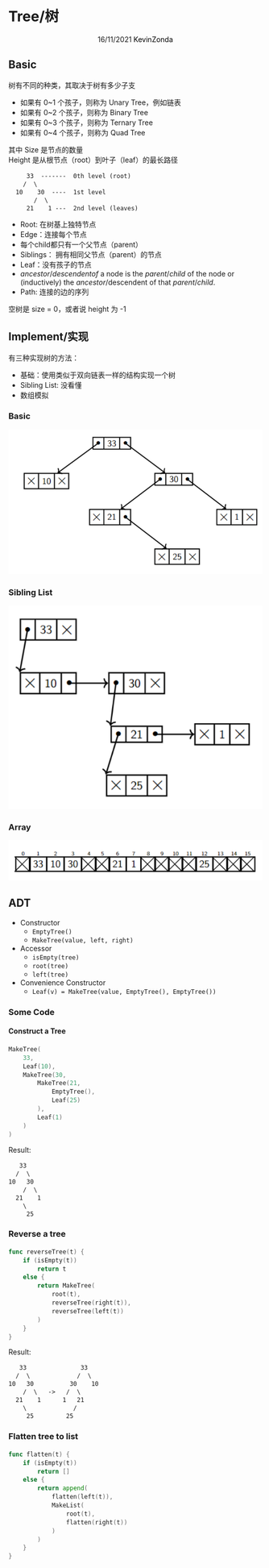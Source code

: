 # Tree/树

<center>
<span>16/11/2021</span>
<a style="text-decoration:none; color: black;" href="https://github.com/KevinZonda">KevinZonda</a>
</center>

## Basic

树有不同的种类，其取决于树有多少子支

- 如果有 0~1 个孩子，则称为 Unary Tree，例如链表  
- 如果有 0~2 个孩子，则称为 Binary Tree
- 如果有 0~3 个孩子，则称为 Ternary Tree
- 如果有 0~4 个孩子，则称为 Quad Tree

其中 Size 是节点的数量  
Height 是从根节点（root）到叶子（leaf）的最长路径

```
     33  -------  0th level (root)
    /  \
  10    30  ----  1st level
       /  \
     21    1 ---  2nd level (leaves) 
```

- Root: 在树基上独特节点
- Edge：连接每个节点
- 每个child都只有一个父节点（parent）
- Siblings： 拥有相同父节点（parent）的节点
- Leaf：没有孩子的节点
- *ancestor*/*descendentof* a node is the *parent*/*child* of the node or (inductively) the *ancestor*/descendent of that *parent*/*child*.
- Path: 连接的边的序列

空树是 size = 0，或者说 height 为 -1


## Implement/实现

有三种实现树的方法：

- 基础：使用类似于双向链表一样的结构实现一个树
- Sibling List: 没看懂
- 数组模拟

### Basic

![](img/tree-imple-basic.png)

### Sibling List

![](img/tree-imple-sl.png)

### Array

![](img/tree-imple-arr.png)

## ADT

- Constructor
  - `EmptyTree()`
  - `MakeTree(value, left, right)`
- Accessor
  - `isEmpty(tree)`
  - `root(tree)`
  - `left(tree)`
- Convenience Constructor
  - `Leaf(v) = MakeTree(value, EmptyTree(), EmptyTree())`

### Some Code

#### Construct a Tree

```go
MakeTree(
    33,
    Leaf(10),
    MakeTree(30,
        MakeTree(21,
            EmptyTree(),
            Leaf(25)
        ),
        Leaf(1)
    )
)

```

Result:

```
   33
  /  \
10   30
    /  \
  21    1
    \
     25
```

### Reverse a tree

```go
func reverseTree(t) {
    if (isEmpty(t))
        return t
    else {
        return MakeTree(
            root(t),
            reverseTree(right(t)),
            reverseTree(left(t))
        )
    }
}
```

Result:

```
   33               33
  /  \             /  \
10   30          30    10
    /  \   ->   /  \
  21    1      1   21
    \             /
     25         25
```

### Flatten tree to list

```go
func flatten(t) {
    if (isEmpty(t))
        return []
    else {
        return append(
            flatten(left(t)),
            MakeList(
                root(t),
                flatten(right(t))
            )
        )
    }
}

```